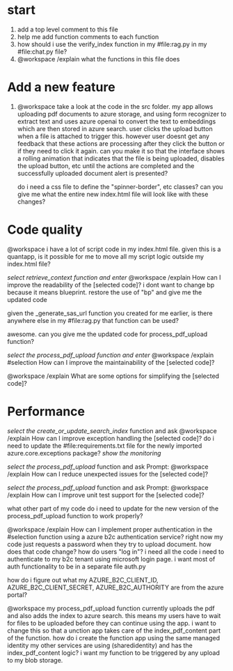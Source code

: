 # start
1.	add a top level comment to this file
2.	help me add function comments to each function
3.	how should i use the verify_index function in my #file:rag.py in my #file:chat.py file?
4.	@workspace /explain  what the functions in this file does


# Add a new feature
1. @workspace  take a  look at the code in the src folder. my app allows uploading pdf documents to azure storage, and using form recognizer to extract text and uses azure openai to convert the text to embeddings which are then stored in azure search. user clicks the upload button when a file is attached to trigger this. however user doesnt get any feedback that these actions are processing after they click the button or if they need to click it again. can you make it so that the interface shows a rolling animation that indicates that the file is being uploaded, disables the upload button, etc until the actions are completed and the successfully uploaded document alert is presented?

    do i need a css file to define the "spinner-border", etc classes?
    can you give me what the entire new index.html file will look like with these changes?

# Code quality

@workspace i have a lot of script code in my index.html file. given this is a quantapp, is it possible for me to move all my script logic outside my index.html file?

*select retrieve_context function and enter* @workspace /explain How can I improve the readability of the [selected code]?
    i dont want to change bp because it means blueprint. restore the use of "bp" and give me the updated code

given the _generate_sas_url function you created for me earlier, is there anywhere else in my #file:rag.py that function can be used?

awesome. can you give me the updated code for process_pdf_upload function?



*select the process_pdf_upload function and enter* @workspace /explain #selection How can I improve the maintainability of the [selected code]?


@workspace /explain What are some options for simplifying the [selected code]?

# Performance
*select the create_or_update_search_index* function and ask @workspace /explain How can I improve exception handling the [selected code]?
     do i need to update the #file:requirements.txt file for the newly imported azure.core.exceptions package?
     *show the monitoring*

*select the process_pdf_upload* function and ask Prompt: @workspace /explain How can I reduce unexpected issues for the [selected code]?

*select the process_pdf_upload* function and ask Prompt: @workspace /explain How can I improve unit test support for the [selected code]? 

what other part of my code do i need to update for the new version of the process_pdf_upload function to work properly?

@workspace /explain How can I implement proper authentication in the #selection function using a azure b2c authentication service? right now my code just requests a password when they try to upload document. how does that code change? how do users "log in"? i need all the code i need to authenticate to my b2c tenant using microsoft login page. i want most of auth functionality to be in a separate file auth.py

how do i figure out what my AZURE_B2C_CLIENT_ID, AZURE_B2C_CLIENT_SECRET, AZURE_B2C_AUTHORITY are from the azure portal?

<!-- @workspace ok in this case how does the user authenticate? right now my code just requests a password when they try to upload document. how does that code change? how do users "log in"?

ok and how do i add users that should be able to upload documents to the app on the azure side if i dont want to add a registration page? -->


@workspace my process_pdf_upload function currently uploads the pdf and also adds the index to azure search. this means my users have to wait for files to be uploaded before they can continue using the app. i want to change this so that a unction app takes care of the index_pdf_content part of the function. how do i create the function app using the same managed identity my other services are using (sharedidentity) and has the index_pdf_content logic? i want my function to be triggered by any upload to my blob storage.

